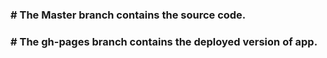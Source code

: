 ### # The Master branch contains the source code.
### # The gh-pages branch contains the deployed version of app.
